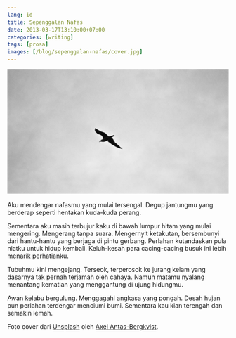 ```yaml
---
lang: id
title: Sepenggalan Nafas
date: 2013-03-17T13:10:00+07:00
categories: [writing]
tags: [prosa]
images: [/blog/sepenggalan-nafas/cover.jpg]
---
```

![Sepenggalan Nafas](cover.jpg)

Aku mendengar nafasmu yang mulai tersengal. Degup jantungmu yang berderap seperti hentakan kuda-kuda perang.

Sementara aku masih terbujur kaku di bawah lumpur hitam yang mulai mengering. Mengerang tanpa suara. Mengernyit ketakutan, bersembunyi dari hantu-hantu yang berjaga di pintu gerbang. Perlahan kutandaskan pula niatku untuk hidup kembali. Keluh-kesah para cacing-cacing busuk ini lebih menarik perhatianku.

Tubuhmu kini mengejang. Terseok, terperosok ke jurang kelam yang dasarnya tak pernah terjamah oleh cahaya. Namun matamu nyalang menantang kematian yang menggantung di ujung hidungmu.

Awan kelabu bergulung. Menggagahi angkasa yang pongah. Desah hujan pun perlahan terdengar menciumi bumi. Sementara kau kian terengah dan semakin lemah.

Foto cover dari [Unsplash](https://unsplash.com/photos/MZYLtqrAWBw) oleh [Axel Antas-Bergkvist](https://unsplash.com/@abl).

